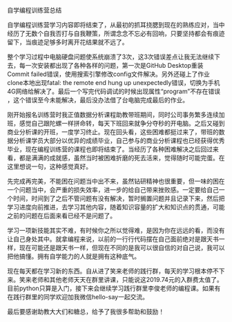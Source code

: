 自学编程训练营总结

自学编程训练营学习内容即将结束了，从最初的抓耳挠腮到现在的熟练应对，当中经历了无数个自我否打与自我鞭策，所谓念念不忘必有回响，只要坚持都会有痕迹留下，当痕迹足够多时离开花结果就不远了。

整个学习过程中电脑硬盘问题使系统崩溃了3次，这3次错误差点让我无法继续下去，每一次安装都出现了各种各样的问题，第一次是GitHub Desktop重装Commit failed错误，使用搜索引擎修改config文件解决。另外还碰上了作业clone本地出现fatal: the remote end hung up unexpectedly错误，切换为手机4G网络给解决了。最后一个写完代码调试的时候出现属性“program”不存在错误 ，这个错误至今未能解决，最后没办法借了台电脑完成最后的作业。

刚开始报名训练营时我正值数据分析课程助教带班期间，同时公司事务繁多连续加班，感觉自己跟陀螺一样拼命转，每天下班回来就争分夺秒的开电脑。之后又碰到商业分析课的开班，一度学习终止。现在回头看，这些困难都挺过来了，带班的数据分析课学员大部分以优异的成绩毕业，自己参与的商业分析课程也已经获得优秀毕业，现在编程训练营的课程也即将结束了。当经历了各种困难解决之后回过来看，都是满满的成就感，虽然当时被困难折磨的死去活来，觉得随时可能完蛋。在这里想说一句，这种感觉真好。

先完成再完美，不能困在问题当中出不来，虽然钻研精神也很重要，但一味的困在一个问题当中，会严重的损失效率，进一步的给自己带来挫败感。一定要给自己一个时间，时间到了之后不管问题有没有解决，暂时搁置问题并且记录下来，然后把学习进度向前推进，去学习其他内容，随着知识容量的扩大和知识点的贯通，可能之前的问题在后面来看已经不是问题了。

学习一项新技能其实不难，有时候你之所以觉得难，是因为你在远远的看，而没有让自己身处其中。就拿编程来说，以前的一行行代码摆在自己面前绝对是跟天书一样，现在可能还是跟天书一样，但现在不同的是我可以很自信的对自己说，我可以把他搞懂。拥有自学能力的人就是拥有这种底气。

现在每天都在学习新的东西。自从进了笑来老师的践行群，每天的学习根本停不下来。笑来老师和其他老师天天在群里讲课，只能说这2019.74元的入群费太值了。目前python只算是入门，接下来会继续学习践行群里李俊老师的编程课。如果有在践行群里的同学欢迎加我微信hello-say一起交流。


最后要感谢助教大大们和糖总，给予了我很多帮助和鼓励！
